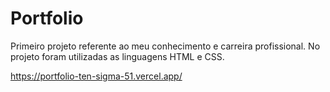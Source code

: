 # Portfolio
Primeiro projeto referente ao meu conhecimento e carreira profissional. No projeto foram utilizadas as linguagens HTML e CSS.

https://portfolio-ten-sigma-51.vercel.app/
